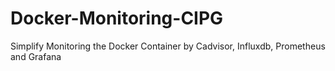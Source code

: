# Docker-Monitoring-CIPG
Simplify Monitoring the Docker Container by Cadvisor, Influxdb, Prometheus and Grafana
